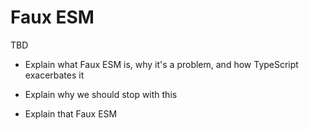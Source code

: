 # Faux ESM

TBD

- Explain what Faux ESM is, why it's a problem, and how TypeScript exacerbates it
- Explain why we should stop with this

- Explain that Faux ESM
